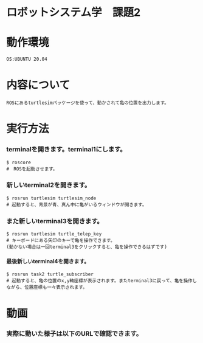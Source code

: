# ロボットシステム学　課題2
##
# 動作環境
    OS:UBUNTU 20.04
# 内容について
    ROSにあるturtlesimパッケージを使って、動かされて亀の位置を出力します。
# 実行方法
### terminalを開きます。terminal1にします。
    $ roscore  
    #　ROSを起動させます。
### 新しいterminal2を開きます。
    $ rosrun turtlesim turtlesim_node
    # 起動すると、背景が青、真ん中に亀がいるウィンドウが開きます。
### また新しいterminal3を開きます。
    $ rosrun turtlesim turtle_telep_key
    # キーボードにある矢印のキーで亀を操作できます。
    (動かない場合は一回terminal3をクリックすると、亀を操作できるはずです)
#### 最後新しいterminal4を開きます。
    $ rosrun task2 turtle_subscriber
    # 起動すると、亀の位置のx,y軸座標が表示されます。またterminal3に戻って、亀を操作しながら、位置座標も一々表示されます。
# 動画
### 実際に動いた様子は以下のURLで確認できます。
